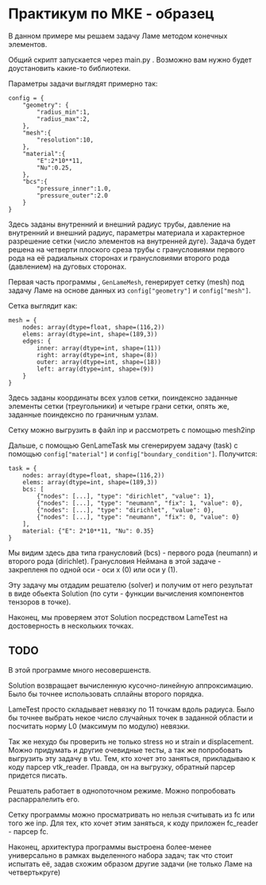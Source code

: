 # Практикум по МКЕ - образец

В данном примере мы решаем задачу Ламе методом конечных элементов.

Общий скрипт запускается через main.py . Возможно вам нужно будет доустановить какие-то библиотеки.

Параметры задачи выглядят примерно так:


    config = {
        "geometry": {
            "radius_min":1,
            "radius_max":2,
        },
        "mesh":{
            "resolution":10,
        },
        "material":{
            "E":2*10**11,
            "Nu":0.25,
        },
        "bcs":{
            "pressure_inner":1.0,
            "pressure_outer":2.0
        }
    }

Здесь заданы внутренний и внешний радиус трубы, давление на внутренний и внешний радиус, параметры материала и характерное разрешение сетки (число элементов на внутренней дуге). Задача будет решена на четверти плоского среза трубы с гранусловиями первого рода на её радиальных сторонах и гранусловиями второго рода (давлением) на дуговых сторонах.

Первая часть программы , `GenLameMesh`, генерирует сетку (mesh) под задачу Ламе на основе данных из `config["geometry"]` и `config["mesh"]`.

Сетка выглядит как:

    mesh = {
        nodes: array(dtype=float, shape=(116,2))
        elems: array(dtype=int, shape=(189,3))
        edges: {
            inner: array(dtype=int, shape=(11))
            right: array(dtype=int, shape=(8))
            outer: array(dtype=int, shape=(18))
            left: array(dtype=int, shape=(9))
        }
    }

Здесь заданы координаты всех узлов сетки, поиндексно заданные элементы сетки (треугольники) и четыре грани сетки, опять же, заданные поиндексно по граничным узлам.

Сетку можно выгрузить в файл inp и рассмотреть с помощью mesh2inp

Дальше, с помощью GenLameTask мы сгенерируем задачу (task) с помощью `config["material"]` и `config["boundary_condition"]`. Получится:


    task = {
        nodes: array(dtype=float, shape=(116,2))
        elems: array(dtype=int, shape=(189,3))
        bcs: [
            {"nodes": [...], "type": "dirichlet", "value": 1},
            {"nodes": [...], "type": "neumann", "fix": 1, "value": 0},
            {"nodes": [...], "type": "dirichlet", "value": 0},
            {"nodes": [...], "type": "neumann", "fix": 0, "value": 0}
        ],
        material: {"E": 2*10**11, "Nu": 0.35}
    }

Мы видим здесь два типа гранусловий (bcs) - первого рода (neumann) и второго рода (dirichlet). 
Гранусловия Неймана в этой задаче - закрепленя по одной оси - оси x (0) или оси y (1).

Эту задачу мы отдадим решателю (solver) и получим от него результат в виде обьекта Solution (по сути - функции вычисления компонентов тензоров в точке).

Наконец, мы проверяем этот Solution посредством LameTest на достоверность в нескольких точках.

## TODO

В этой программе много несовершенств.

Solution возвращает вычисленную кусочно-линейную аппроксимацию. Было бы точнее использовать сплайны второго порядка.

LameTest просто складывает невязку по 11 точкам вдоль радиуса. Было бы точнее выбрать некое число случайных точек в заданной области и посчитать норму L0 (максимум по модулю) невязки. 

Так же нехудо бы проверить не только stress но и strain и displacement. Можно придумать и другие очевидные тесты, а так же попробовать выгрузить эту задачу в vtu. Тем, кто хочет это заняться, прикладываю к коду парсер vtk_reader. Правда, он на выгрузку, обратный парсер придется писать.

Решатель работает в однопоточном режиме. Можно попробовать распарралелить его.

Сетку программы можно просматривать но нельзя считывать из fc или того же inp. Для тех, кто хочет этим заняться, к коду приложен fc_reader - парсер fc.

Наконец, архитектура программы выстроена более-менее универсально в рамках выделенного набора задач; так что стоит испытать её, задав схожим образом другие задачи (не только Ламе на четвертькруге)
